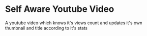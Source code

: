 # Self Aware Youtube Video

A youtube video which knows it's views count and updates it's own thumbnail and title according to it's stats
